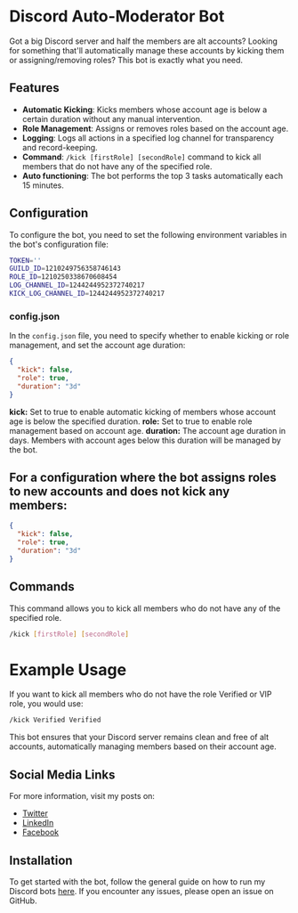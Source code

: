 # Discord Auto-Moderator Bot

Got a big Discord server and half the members are alt accounts? Looking for something that'll automatically manage these accounts by kicking them or assigning/removing roles? This bot is exactly what you need.

## Features

- **Automatic Kicking**: Kicks members whose account age is below a certain duration without any manual intervention.
- **Role Management**: Assigns or removes roles based on the account age.
- **Logging**: Logs all actions in a specified log channel for transparency and record-keeping.
- **Command**: `/kick [firstRole] [secondRole]` command to kick all members that do not have any of the specified role.
- **Auto functioning**: The bot performs the top 3 tasks automatically each 15 minutes.

## Configuration

To configure the bot, you need to set the following environment variables in the bot's configuration file:

```bash
TOKEN=''
GUILD_ID=1210249756358746143
ROLE_ID=1210250338670608454
LOG_CHANNEL_ID=1244244952372740217
KICK_LOG_CHANNEL_ID=1244244952372740217
```

### config.json

In the `config.json` file, you need to specify whether to enable kicking or role management, and set the account age duration:

```json
{
  "kick": false,
  "role": true,
  "duration": "3d"
}
```

**kick:** Set to true to enable automatic kicking of members whose account age is below the specified duration.
**role:** Set to true to enable role management based on account age.
**duration:** The account age duration in days. Members with account ages below this duration will be managed by the bot.

## For a configuration where the bot assigns roles to new accounts and does not kick any members:

```json
{
  "kick": false,
  "role": true,
  "duration": "3d"
}
```

## Commands

This command allows you to kick all members who do not have any of the specified role.

```bash
/kick [firstRole] [secondRole]
```

# Example Usage

If you want to kick all members who do not have the role Verified or VIP role, you would use:

```bash
/kick Verified Verified
```

This bot ensures that your Discord server remains clean and free of alt accounts, automatically managing members based on their account age.

## Social Media Links

For more information, visit my posts on:

- [Twitter](https://twitter.com/bilal_the_dev/status/1768520539155427707)
- [LinkedIn](https://www.linkedin.com/feed/update/urn:li:share:7174285804301651968/)
- [Facebook](https://www.facebook.com/permalink.php?story_fbid=pfbid02mXhoPTEx5YKmfP7Rzrnc2UbN12bufduivhfZSwm3Bp2A68gN3fKsDDpanCw3hL3Ul&id=61556182875591&__cft__[0]=AZXUVu8H3vFm8-mKrqog67-gftIXT58S3ewE0NZ0to1UuNNz7gmxc26Af8y_IaQYQVcxkORN1NFp0tRndFczCW55M7hv7gp5YWWIJKX9OZK_Ww&__tn__=%2CO%2CP-R)

## Installation

To get started with the bot, follow the general guide on how to run my Discord bots [here](https://github.com/bilal-the-dev/How-to-run-my-discord-bots). If you encounter any issues, please open an issue on GitHub.
